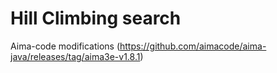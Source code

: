 # Hill Climbing search
Aima-code modifications (https://github.com/aimacode/aima-java/releases/tag/aima3e-v1.8.1)
